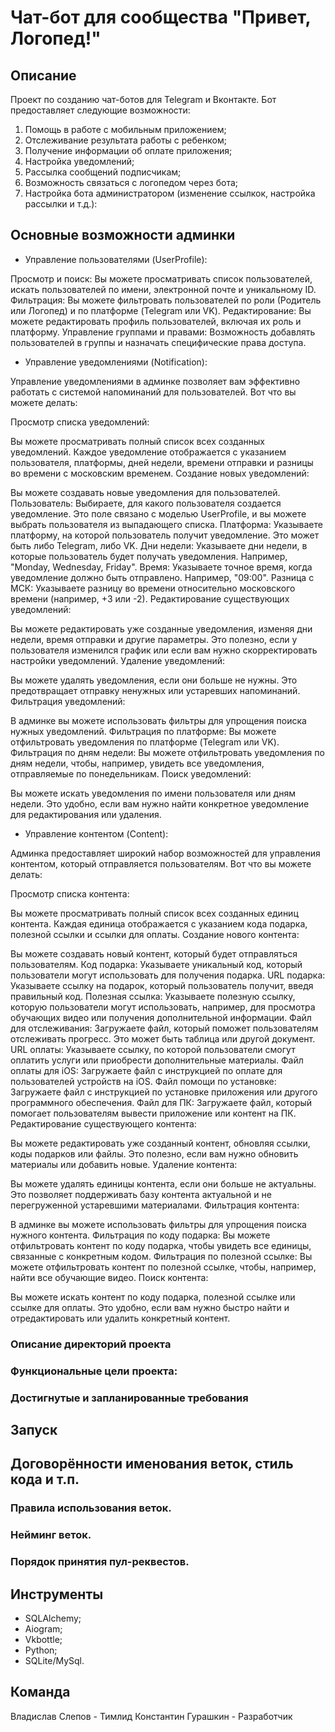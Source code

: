# Чат-бот для сообщества "Привет, Логопед!"

## Описание
Проект по созданию чат-ботов для Telegram и Вконтакте. Бот предоставляет следующие возможности:
1. Помощь в работе с мобильным приложением;
2. Отслеживание результата работы с ребенком;
3. Получение информации об оплате приложения;
4. Настройка уведомлений;
5. Рассылка сообщений подписчикам;
6. Возможность связаться с логопедом через бота;
7. Настройка бота администратором (изменение ссылкок, настройка рассылки и т.д.):


## Основные возможности админки

- Управление пользователями (UserProfile):

Просмотр и поиск: Вы можете просматривать список пользователей, искать пользователей по имени, электронной почте и уникальному ID.
Фильтрация: Вы можете фильтровать пользователей по роли (Родитель или Логопед) и по платформе (Telegram или VK).
Редактирование: Вы можете редактировать профиль пользователей, включая их роль и платформу.
Управление группами и правами: Возможность добавлять пользователей в группы и назначать специфические права доступа.

- Управление уведомлениями (Notification):

Управление уведомлениями в админке позволяет вам эффективно работать с системой напоминаний для пользователей. Вот что вы можете делать:

Просмотр списка уведомлений:

Вы можете просматривать полный список всех созданных уведомлений. Каждое уведомление отображается с указанием пользователя, платформы, дней недели, времени отправки и разницы во времени с московским временем.
Создание новых уведомлений:

Вы можете создавать новые уведомления для пользователей.
Пользователь: Выбираете, для какого пользователя создается уведомление. Это поле связано с моделью UserProfile, и вы можете выбрать пользователя из выпадающего списка.
Платформа: Указываете платформу, на которой пользователь получит уведомление. Это может быть либо Telegram, либо VK.
Дни недели: Указываете дни недели, в которые пользователь будет получать уведомления. Например, "Monday, Wednesday, Friday".
Время: Указываете точное время, когда уведомление должно быть отправлено. Например, "09:00".
Разница с МСК: Указываете разницу во времени относительно московского времени (например, +3 или -2).
Редактирование существующих уведомлений:

Вы можете редактировать уже созданные уведомления, изменяя дни недели, время отправки и другие параметры.
Это полезно, если у пользователя изменился график или если вам нужно скорректировать настройки уведомлений.
Удаление уведомлений:

Вы можете удалять уведомления, если они больше не нужны. Это предотвращает отправку ненужных или устаревших напоминаний.
Фильтрация уведомлений:

В админке вы можете использовать фильтры для упрощения поиска нужных уведомлений.
Фильтрация по платформе: Вы можете отфильтровать уведомления по платформе (Telegram или VK).
Фильтрация по дням недели: Вы можете отфильтровать уведомления по дням недели, чтобы, например, увидеть все уведомления, отправляемые по понедельникам.
Поиск уведомлений:

Вы можете искать уведомления по имени пользователя или дням недели. Это удобно, если вам нужно найти конкретное уведомление для редактирования или удаления.

- Управление контентом (Content):
  
Админка предоставляет широкий набор возможностей для управления контентом, который отправляется пользователям. Вот что вы можете делать:

Просмотр списка контента:

Вы можете просматривать полный список всех созданных единиц контента. Каждая единица отображается с указанием кода подарка, полезной ссылки и ссылки для оплаты.
Создание нового контента:

Вы можете создавать новый контент, который будет отправляться пользователям.
Код подарка: Указываете уникальный код, который пользователи могут использовать для получения подарка.
URL подарка: Указываете ссылку на подарок, который пользователь получит, введя правильный код.
Полезная ссылка: Указываете полезную ссылку, которую пользователи могут использовать, например, для просмотра обучающих видео или получения дополнительной информации.
Файл для отслеживания: Загружаете файл, который поможет пользователям отслеживать прогресс. Это может быть таблица или другой документ.
URL оплаты: Указываете ссылку, по которой пользователи смогут оплатить услуги или приобрести дополнительные материалы.
Файл оплаты для iOS: Загружаете файл с инструкцией по оплате для пользователей устройств на iOS.
Файл помощи по установке: Загружаете файл с инструкцией по установке приложения или другого программного обеспечения.
Файл для ПК: Загружаете файл, который помогает пользователям вывести приложение или контент на ПК.
Редактирование существующего контента:

Вы можете редактировать уже созданный контент, обновляя ссылки, коды подарков или файлы. Это полезно, если вам нужно обновить материалы или добавить новые.
Удаление контента:

Вы можете удалять единицы контента, если они больше не актуальны. Это позволяет поддерживать базу контента актуальной и не перегруженной устаревшими материалами.
Фильтрация контента:

В админке вы можете использовать фильтры для упрощения поиска нужного контента.
Фильтрация по коду подарка: Вы можете отфильтровать контент по коду подарка, чтобы увидеть все единицы, связанные с конкретным кодом.
Фильтрация по полезной ссылке: Вы можете отфильтровать контент по полезной ссылке, чтобы, например, найти все обучающие видео.
Поиск контента:

Вы можете искать контент по коду подарка, полезной ссылке или ссылке для оплаты. Это удобно, если вам нужно быстро найти и отредактировать или удалить конкретный контент.
  

### Описание директорий проекта
### Функциональные цели проекта: 
### Достигнутые и запланированные требования


## Запуск


## Договорённости именования веток, стиль кода и т.п.

### Правила использования веток.
### Нейминг веток.
### Порядок принятия пул-реквестов.

## Инструменты
- SQLAlchemy;
- Aiogram;
- Vkbottle;
- Python;
- SQLite/MySql.

## Команда
Владислав Слепов - Тимлид
Константин Гурашкин - Разработчик

